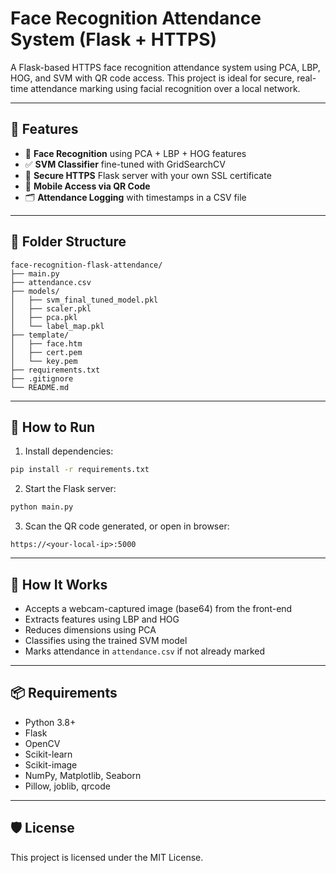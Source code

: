 # Face Recognition Attendance System (Flask + HTTPS)

A Flask-based HTTPS face recognition attendance system using PCA, LBP, HOG, and SVM with QR code access. This project is ideal for secure, real-time attendance marking using facial recognition over a local network.

---

## 🔧 Features

- 🧠 **Face Recognition** using PCA + LBP + HOG features
- ✅ **SVM Classifier** fine-tuned with GridSearchCV
- 🔐 **Secure HTTPS** Flask server with your own SSL certificate
- 📱 **Mobile Access via QR Code**
- 🗂️ **Attendance Logging** with timestamps in a CSV file

---

## 📁 Folder Structure

```
face-recognition-flask-attendance/
├── main.py
├── attendance.csv
├── models/
│   ├── svm_final_tuned_model.pkl
│   ├── scaler.pkl
│   ├── pca.pkl
│   └── label_map.pkl
├── template/
│   ├── face.htm
│   ├── cert.pem
│   └── key.pem
├── requirements.txt
├── .gitignore
└── README.md
```

---

## 🚀 How to Run

1. Install dependencies:
```bash
pip install -r requirements.txt
```

2. Start the Flask server:
```bash
python main.py
```

3. Scan the QR code generated, or open in browser:
```
https://<your-local-ip>:5000
```

---

## 🧪 How It Works

- Accepts a webcam-captured image (base64) from the front-end
- Extracts features using LBP and HOG
- Reduces dimensions using PCA
- Classifies using the trained SVM model
- Marks attendance in `attendance.csv` if not already marked

---

## 📦 Requirements

- Python 3.8+
- Flask
- OpenCV
- Scikit-learn
- Scikit-image
- NumPy, Matplotlib, Seaborn
- Pillow, joblib, qrcode

---

## 🛡️ License

This project is licensed under the MIT License.
